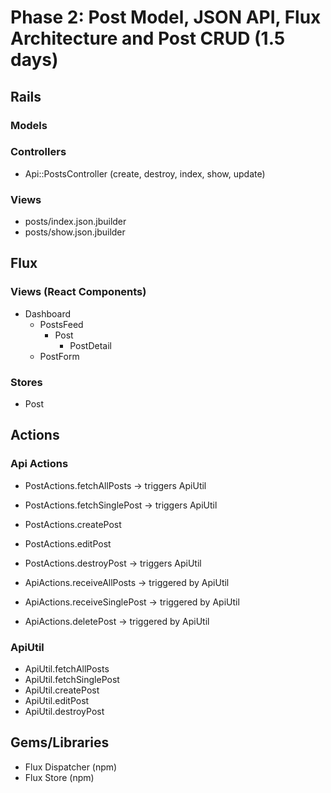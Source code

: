 # Phase 2: Post Model, JSON API, Flux Architecture and Post CRUD (1.5 days)

## Rails
### Models

### Controllers
* Api::PostsController (create, destroy, index, show, update)

### Views
* posts/index.json.jbuilder
* posts/show.json.jbuilder

## Flux
### Views (React Components)
* Dashboard
  * PostsFeed
    * Post
      * PostDetail
  * PostForm

### Stores
* Post

## Actions
### Api Actions

* PostActions.fetchAllPosts -> triggers ApiUtil
* PostActions.fetchSinglePost -> triggers ApiUtil
* PostActions.createPost
* PostActions.editPost
* PostActions.destroyPost -> triggers ApiUtil

* ApiActions.receiveAllPosts -> triggered by ApiUtil
* ApiActions.receiveSinglePost -> triggered by ApiUtil
* ApiActions.deletePost -> triggered by ApiUtil

### ApiUtil
* ApiUtil.fetchAllPosts
* ApiUtil.fetchSinglePost
* ApiUtil.createPost
* ApiUtil.editPost
* ApiUtil.destroyPost

## Gems/Libraries
* Flux Dispatcher (npm)
* Flux Store (npm)
